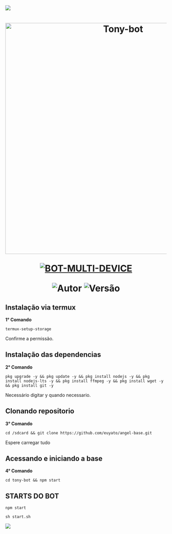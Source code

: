 <img src="https://readme-typing-svg.herokuapp.com/?font=mono&size=30&duration=4000&color=FF0000&center=falso&vCenter=falso&lines=Tony-bot-v1">      

<h1 align="center">
<p>
<img src= "https://files.catbox.moe/4x6klr.jpg" alt="Tony-bot" width="720">
</p>

<p align="center">
<a href="#"><img title="BOT-MULTI-DEVICE" src="https://img.shields.io/badge/BOT•MULTI•DEVICE-blue?&style=for-the-badge"></a>
</p>

<p align="center">
<img title="Autor" src="https://img.shields.io/badge/Autor-@SiixModz-red.svg?style=for-the-badge&logo=github"></a>
<img title="Versão" src="https://img.shields.io/badge/Versão-1.0.1-orange.svg?style=for-the-badge&logo=github"></a>
</p>

## Instalação via termux
**1° Comando**
```
termux-setup-storage
```
Confirme a permissão.

## Instalação das dependencias
**2° Comando**
```
pkg upgrade -y && pkg update -y && pkg install nodejs -y && pkg install nodejs-lts -y && pkg install ffmpeg -y && pkg install wget -y && pkg install git -y
```
Necessário digitar y quando necessario.

## Clonando repositorio
**3° Comando**
```
cd /sdcard && git clone https://github.com/euyato/angel-base.git
```
Espere carregar tudo

## Acessando e iniciando a base
**4° Comando**
```
cd tony-bot && npm start
```

##  STARTS DO BOT
```
npm start
```
```
sh start.sh
```

<img src="https://readme-typing-svg.herokuapp.com/?font=mono&size=30&duration=4000&color=FF0000&center=falso&vCenter=falso&lines=Tony-bot"> 
